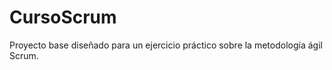 CursoScrum
===========
Proyecto base diseñado para un ejercicio práctico sobre la metodología 
ágil Scrum.
